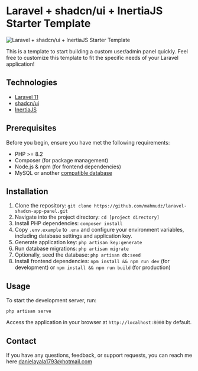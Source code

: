 # Laravel + shadcn/ui + InertiaJS Starter Template

![Laravel + shadcn/ui + InertiaJS Starter Template](https://raw.githubusercontent.com/mahmudz/laravel-shadcn-app-panel/main/public/repository-cover.png)

This is a template to start building a custom user/admin panel quickly.
Feel free to customize this template to fit the specific needs of your Laravel application!

## Technologies

- [Laravel 11](https://laravel.com/docs/)
- [shadcn/ui](https://ui.shadcn.com/docs)
- [InertiaJS](https://inertiajs.com/)

## Prerequisites

Before you begin, ensure you have met the following requirements:

- PHP >= 8.2
- Composer (for package management)
- Node.js & npm (for frontend dependencies)
- MySQL or another [compatible database](https://laravel.com/docs/11.x/database#configuration)

## Installation

1. Clone the repository: `git clone https://github.com/mahmudz/laravel-shadcn-app-panel.git`
2. Navigate into the project directory: `cd [project directory]`
3. Install PHP dependencies: `composer install`
4. Copy `.env.example` to `.env` and configure your environment variables, including database settings and application key.
5. Generate application key: `php artisan key:generate`
6. Run database migrations: `php artisan migrate`
7. Optionally, seed the database: `php artisan db:seed`
8. Install frontend dependencies: `npm install && npm run dev` (for development) or `npm install && npm run build` (for production)

## Usage

To start the development server, run:

```
php artisan serve
```

Access the application in your browser at `http://localhost:8000` by default.

## Contact

If you have any questions, feedback, or support requests, you can reach me here [danielayala1793@hotmail.com](https://github.com/dan0788/basic-dashboard-laravel-shadcn.git)
